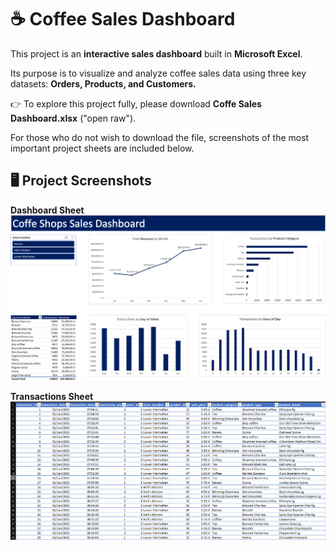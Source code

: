 # ☕ Coffee Sales Dashboard
This project is an **interactive sales dashboard** built in **Microsoft Excel**.

Its purpose is to visualize and analyze coffee sales data using three key datasets: **Orders, Products, and Customers.**


👉 To explore this project fully, please download **Coffe Sales Dashboard.xlsx** ("open raw").


For those who do not wish to download the file, screenshots of the most important project sheets are included below.

## 🖥️ Project Screenshots

**Dashboard Sheet**  
![Coffee Shops Sales Dashboard](Coffee%20Shops%20Sales%20Dashboard.png)

**Transactions Sheet**  
![Transactions Screenshot](Transactions%20Screenshot.png)
